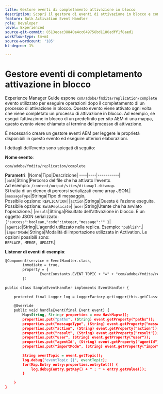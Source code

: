 ```yaml
---
title: Gestore eventi di completamento attivazione in blocco
description: Scopri il gestore di eventi di attivazione in blocco e completamento
feature: Bulk Activation Event Handler
role: Developer
level: Experienced
source-git-commit: 0513ecac38840a4cc649758bd1180edff1f8aed1
workflow-type: tm+mt
source-wordcount: '185'
ht-degree: 1%

---
```


# Gestore eventi di completamento attivazione in blocco

Experience Manager Guide espone `com/adobe/fmdita/replication/complete` evento utilizzato per eseguire operazioni dopo il completamento di un processo di attivazione in blocco. Questo evento viene attivato ogni volta che viene completato un processo di attivazione in blocco. Ad esempio, se esegui l’attivazione in blocco di un predefinito per sito AEM di una mappa, questo evento viene chiamato al termine del processo di attivazione.

È necessario creare un gestore eventi AEM per leggere le proprietà disponibili in questo evento ed eseguire ulteriori elaborazioni.

I dettagli dell’evento sono spiegati di seguito:

**Nome evento**:

```
com/adobe/fmdita/replication/complete 
```

**Parametri**: |Nome|Tipo|Descrizione| ----|----|-----------| |`path`|String|Percorso del file che ha attivato l&#39;evento. <br> Ad esempio: `/content/output/sites/ditamap1-ditamap`. <br> Si tratta di un elenco di percorsi serializzati come array JSON.| |`messageType`|Stringa|Tipo di messaggio. <br>Possibile opzione: `REPLICATION`| |`action`|Stringa|Questa è l&#39;azione eseguita. <br>Possibile opzione: `BulkReplicate`| |`user`|String|Utente che ha avviato l&#39;operazione.| |`result`|Stringa|Risultato dell&#39;attivazione in blocco. È un oggetto JSON serializzato: <br>`{"success":boolean,"code":integer,"message":"" }`| |`agentId`|String|L&#39;agentId utilizzato nella replica. Esempio: `"publish"`.| |`importMode`|Stringa|Modalità di importazione utilizzata in Activation. Le opzioni possibili sono: <br>`REPLACE, MERGE, UPDATE`.|


**Listener di eventi di esempio**:

```XML
@Component(service = EventHandler.class,
        immediate = true,
        property = {
                EventConstants.EVENT_TOPIC + "=" + "com/adobe/fmdita/replication/complete",
        })
 
public class SampleEventHandler implements EventHandler {
 
    protected final Logger log = LoggerFactory.getLogger(this.getClass());
 
    @Override
    public void handleEvent(final Event event) {
        Map<String, String> properties = new HashMap<>();
        properties.put("paths", (String) event.getProperty("paths"));
        properties.put("messageType", (String) event.getProperty("messageType"));
        properties.put("action", (String) event.getProperty("action"));
        properties.put("result", (String) event.getProperty("result"));
        properties.put("user", (String) event.getProperty("user"));
        properties.put("agentId", (String) event.getProperty("agentId"));
        properties.put("importMode", (String) event.getProperty("importMode"));
 
        String eventTopic = event.getTopic();
        log.debug("eventTopic {}", eventTopic);
        for(Map.Entry entry:properties.entrySet()) {
            log.debug(entry.getKey() + " : " + entry.getValue());
        }
 
    }
}
```
